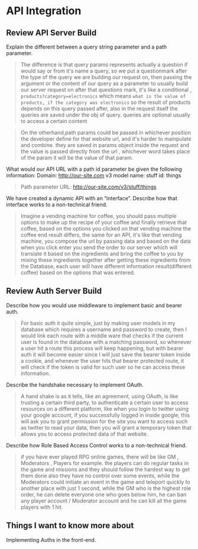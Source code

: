 # API Integration

## Review API Server Build

Explain the different between a query string parameter and a path parameter.

>The difference is that query params represents actually a question if would say or from it's name a query, so we put a questionmark after the type of the query we are building our request on, then passing the argument or the content of our query as a parameter to usually build our server request on after that questions mark, it's like a conditional , `products?category=electronics` which means `what is the value of products, if the category was electronics` so the result of products depends on this query passed after, also in the request itself the queries are saved under the obj of query. queries are optional usually to access a certain content

>On the otherhand,path params could be passed in whichever position the developer define for that website url, and it's harder to mainpulate and combine. they are saved in params object inside the request and the value is passed directly from the url , whichever word takes place of the param it will be the value of that param.

What would our API URL with a path id parameter be given the following information:
Domain: http://our-site.com
v3
model name: stuff
id: things

>Path parameter URL: http://our-site.com/v3/stuff/things

We have created a dynamic API with an “interface”. Describe how that interface works to a non-technical friend.
>Imagine a vending machine for coffee, you should pass multiple options to make up the recipe of your coffee and finally retrieve that coffee, based on the options you clicked on that vending machine the coffee end result differs, the same for an API, it's like that vending machine, you compose the url by passing data and based on the data when you click enter you send the order to our server which will translate it based on the ingredients and bring the coffee to you by mixing these ingredients together after getting these ingredients from the Database, each user will have different information result(different coffee) based on the options that was entered.

## Review Auth Server Build

Describe how you would use middleware to implement basic and bearer auth.

>For basic auth it quite simple, just by making user models in my database which requires a username and password to create, then I would link each route with a middle ware that checks if the current user is found in the database with a matching password, so whenever a user hit a route this process will keep happening, but with bearer auth it will become easier since I will just save the bearer token inside a cookie, and whenever the user hits that bearer protected route, it will check if the token is valid for such user so he can access these information.

Describe the handshake necessary to implement OAuth.
>A hand shake is as it tells, like an agreement, using OAuth, is like trusting a certain third party, to authenticate a certain user to access resources on a different platform, like when you login to twitter using your google account, if you successfully logged in inside google, this will ask you to grant permission for the site you want to access such as twitter to read your data, then you will grant a temporary token that allows you to access protected data of that website.

Describe how Role Based Access Control works to a non-technical friend.

>if you have ever played RPG online games, there will be like GM , Moderators , Players for example.
the players can do regular tasks in the game and missions and they should follow the hardest way to get them done also they have no control over some events, while the Moderators could initiate an event in the game and teleport quickly to another place with just 1 second, while the GM who is the highest role order, he can delete everyone one who goes below him, he can ban any player account / Moderator account and he can kill all the game players with 1 hit.

## Things I want to know more about

Implementing Auths in the front-end.

